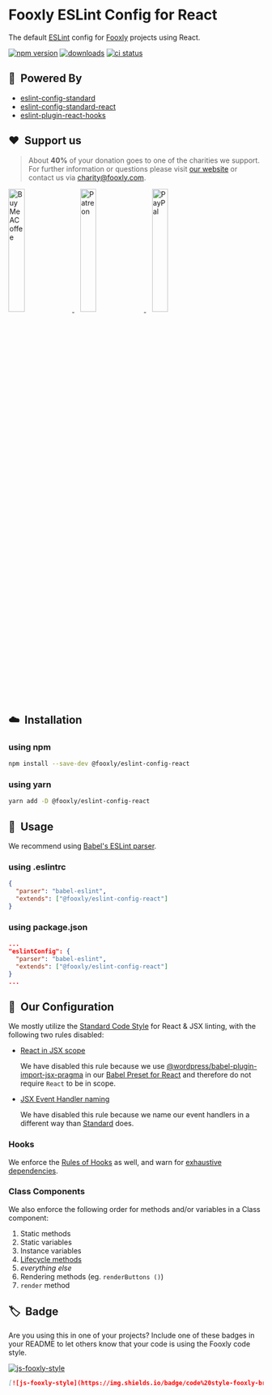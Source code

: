 # Fooxly ESLint Config for React

The default [ESLint](https://eslint.org/) config for [Fooxly](https://www.fooxly.com) projects using React.

[![npm version](https://img.shields.io/npm/v/@fooxly/eslint-config-react.svg?style=flat)](https://www.npmjs.com/package/@fooxly/eslint-config-react)
[![downloads](https://img.shields.io/npm/dt/@fooxly/eslint-config-react.svg)](https://www.npmjs.com/package/@fooxly/eslint-config-react)
[![ci status](https://github.com/Fooxly/eslint-config-react/workflows/tests/badge.svg)](https://github.com/Fooxly/eslint-config-react/actions?query=workflow%3Atests)

## :rocket:&nbsp; Powered By

- [eslint-config-standard](https://www.npmjs.com/package/eslint-config-standard)
- [eslint-config-standard-react](https://www.npmjs.com/package/eslint-config-standard-react)
- [eslint-plugin-react-hooks](https://www.npmjs.com/package/eslint-plugin-react-hooks)

## :heart:&nbsp; Support us

> About **40%** of your donation goes to one of the charities we support. For further information or questions please visit [our website](https://www.fooxly.com/charity) or contact us via [charity@fooxly.com](mailto:charity@fooxly.com).

<p>
  <a title="BuyMeACoffee" href="https://www.buymeacoffee.com/fooxly">
    <img src="https://developer.fooxly.com/general/assets/images/buymeacoffee.png" alt="BuyMeACoffee" width="25%" style="max-width: 180px" />
  </a>&nbsp;&nbsp;
  <a title="Patreon" href="https://www.patreon.com/fooxly">
    <img src="https://developer.fooxly.com/general/assets/images/patreon.png" alt="Patreon" width="25%" style="max-width: 180px"/>
  </a>&nbsp;&nbsp;
  <a title="PayPal" href="https://www.paypal.com/cgi-bin/webscr?cmd=_s-xclick&hosted_button_id=3GEYSYZFXV9GE">
    <img src="https://developer.fooxly.com/general/assets/images/paypal.png" alt="PayPal" width="25%" style="max-width: 180px" />
  </a>
</p>

<br/>

## :cloud:&nbsp; Installation

### using npm

```sh
npm install --save-dev @fooxly/eslint-config-react
```

### using yarn

```sh
yarn add -D @fooxly/eslint-config-react
```

## :triangular_ruler:&nbsp; Usage

We recommend using [Babel's ESLint parser](https://www.npmjs.com/package/babel-eslint).

### using .eslintrc

```json
{
  "parser": "babel-eslint",
  "extends": ["@fooxly/eslint-config-react"]
}
```

### using package.json

```json
...
"eslintConfig": {
  "parser": "babel-eslint",
  "extends": ["@fooxly/eslint-config-react"]
}
...
```

## :straight_ruler:&nbsp; Our Configuration

We mostly utilize the [Standard Code Style](https://www.npmjs.com/package/eslint-config-standard-react) for React & JSX linting, with the following two rules disabled:

- [React in JSX scope](https://github.com/yannickcr/eslint-plugin-react/blob/master/docs/rules/react-in-jsx-scope.md)

  We have disabled this rule because we use [@wordpress/babel-plugin-import-jsx-pragma](https://www.npmjs.com/package/@wordpress/babel-plugin-import-jsx-pragma) in our [Babel Preset for React](https://www.npmjs.com/package/@fooxly/babel-preset-react) and therefore do not require `React` to be in scope.

- [JSX Event Handler naming](https://github.com/yannickcr/eslint-plugin-react/blob/master/docs/rules/jsx-handler-names.md)

  We have disabled this rule because we name our event handlers in a different way than [Standard](https://www.npmjs.com/package/eslint-config-standard-react) does.

### Hooks

We enforce the [Rules of Hooks](https://reactjs.org/docs/hooks-rules.html) as well, and warn for [exhaustive dependencies](https://github.com/facebook/react/issues/14920#issue-413077280).

### Class Components

We also enforce the following order for methods and/or variables in a Class component:

1. Static methods
2. Static variables
3. Instance variables
4. [Lifecycle methods](https://reactjs.org/docs/state-and-lifecycle.html#adding-lifecycle-methods-to-a-class)
5. *everything else*
6. Rendering methods (eg. `renderButtons ()`)
7. `render` method

## :label:&nbsp; Badge

Are you using this in one of your projects? Include one of these badges in your README to let others know that your code is using the Fooxly code style.

[![js-fooxly-style](https://img.shields.io/badge/code%20style-fooxly-brightgreen)](https://www.npmjs.com/package/@fooxly/eslint-config-react)

```md
[![js-fooxly-style](https://img.shields.io/badge/code%20style-fooxly-brightgreen)](https://www.npmjs.com/package/@fooxly/eslint-config-react)
```
